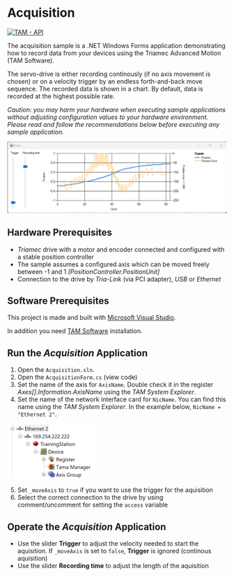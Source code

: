 # Acquisition

[![TAM - API](https://img.shields.io/static/v1?label=TAM&message=API&color=b51839)](https://www.triamec.com/en/tam-api.html)

The acquisition sample is a .NET Windows Forms application demonstrating how to record data from your devices using the Triamec Advanced Motion (TAM Software).

The servo-drive is either recording continously (if no axis movement is chosen) or on a velocity trigger by an endless forth-and-back move sequence.
The recorded data is shown in a chart. By default, data is recorded at the highest possible rate.

*Caution: you may harm your hardware when executing sample applications 
without adjusting configuration values to your hardware environment.
Please read and follow the recommendations below
before executing any sample application.*

![TAM Acquisition](./doc/Aquisition_Movement.png)

## Hardware Prerequisites

- *Triamec* drive with a motor and encoder connected and configured with a stable position controller
- The sample assumes a configured axis which can be moved freely between -1 and 1 *[PositionController.PositionUnit]*
- Connection to the drive by *Tria-Link* (via PCI adapter), *USB* or *Ethernet*

## Software Prerequisites

This project is made and built with [Microsoft Visual Studio](https://visualstudio.microsoft.com/en/).

In addition you need [TAM Software](https://www.triamec.com/en/tam-software-support.html) installation.

## Run the *Acquisition* Application

1. Open the `Acquisition.sln`.
2. Open the `AcquisitionForm.cs` (view code)
3. Set the name of the axis for `AxisName`. Double check it in the register *Axes[].Information.AxisName* using the *TAM System Explorer*.
4. Set the name of the network interface card for `NicName`. You can find this name using the *TAM System Explorer*. In the example below, `NicName = "Ethernet 2"`.

![TAM Acquisition](./doc/Network_NicName.png)

5. Set `_moveAxis` to `true` if you want to use the trigger for the aquisition
6. Select the correct connection to the drive by using comment/uncomment for setting the `access` variable 

## Operate the *Acquisition* Application

- Use the slider **Trigger** to adjust the velocity needed to start the aquisition. If `_moveAxis` is set to `false`, **Trigger** is ignored (continous aquisition)
- Use the slider **Recording time** to adjust the length of the aquisition

